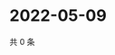 # 2022-05-09

共 0 条

<!-- BEGIN WEIBO -->
<!-- 最后更新时间 Mon May 09 2022 16:07:17 GMT+0800 (China Standard Time) -->

<!-- END WEIBO -->
